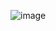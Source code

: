 ![image](![image](https://github.com/user-attachments/assets/cc2d6742-11b4-4001-a242-b30dc9d05a3e)
)


